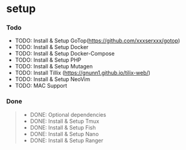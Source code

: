 # setup

### Todo

* TODO: Install & Setup GoTop(https://github.com/xxxserxxx/gotop)
* TODO: Install & Setup Docker
* TODO: Install & Setup Docker-Compose
* TODO: Install & Setup PHP
* TODO: Install & Setup Mutagen
* TODO: Install Tillix (https://gnunn1.github.io/tilix-web/)
* TODO: Install & Setup NeoVim 
* TODO: MAC Support

### Done

> * DONE: Optional dependencies
> * DONE: Install & Setup Tmux
> * DONE: Install & Setup Fish
> * DONE: Install & Setup Nano
> * DONE: Install & Setup Ranger
